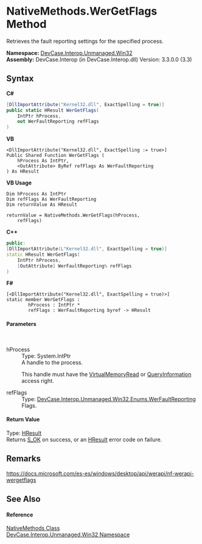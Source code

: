 # NativeMethods.WerGetFlags Method 
 

Retrieves the fault reporting settings for the specified process.

**Namespace:**&nbsp;<a href="N_DevCase_Interop_Unmanaged_Win32">DevCase.Interop.Unmanaged.Win32</a><br />**Assembly:**&nbsp;DevCase.Interop (in DevCase.Interop.dll) Version: 3.3.0.0 (3.3)

## Syntax

**C#**<br />
``` C#
[DllImportAttribute("Kernel32.dll", ExactSpelling = true)]
public static HResult WerGetFlags(
	IntPtr hProcess,
	out WerFaultReporting refFlags
)
```

**VB**<br />
``` VB
<DllImportAttribute("Kernel32.dll", ExactSpelling := true>]
Public Shared Function WerGetFlags ( 
	hProcess As IntPtr,
	<OutAttribute> ByRef refFlags As WerFaultReporting
) As HResult
```

**VB Usage**<br />
``` VB Usage
Dim hProcess As IntPtr
Dim refFlags As WerFaultReporting
Dim returnValue As HResult

returnValue = NativeMethods.WerGetFlags(hProcess, 
	refFlags)
```

**C++**<br />
``` C++
public:
[DllImportAttribute(L"Kernel32.dll", ExactSpelling = true)]
static HResult WerGetFlags(
	IntPtr hProcess, 
	[OutAttribute] WerFaultReporting% refFlags
)
```

**F#**<br />
``` F#
[<DllImportAttribute("Kernel32.dll", ExactSpelling = true)>]
static member WerGetFlags : 
        hProcess : IntPtr * 
        refFlags : WerFaultReporting byref -> HResult 

```


#### Parameters
&nbsp;<dl><dt>hProcess</dt><dd>Type: System.IntPtr<br />A handle to the process. 

 This handle must have the <a href="T_DevCase_Interop_Unmanaged_Win32_Enums_ProcessAccessRights">VirtualMemoryRead</a> or <a href="T_DevCase_Interop_Unmanaged_Win32_Enums_ProcessAccessRights">QueryInformation</a> access right.</dd><dt>refFlags</dt><dd>Type: <a href="T_DevCase_Interop_Unmanaged_Win32_Enums_WerFaultReporting">DevCase.Interop.Unmanaged.Win32.Enums.WerFaultReporting</a><br />Flags.</dd></dl>

#### Return Value
Type: <a href="T_DevCase_Interop_Unmanaged_Win32_Enums_HResult">HResult</a><br />Returns <a href="T_DevCase_Interop_Unmanaged_Win32_Enums_HResult">S_OK</a> on success, or an <a href="T_DevCase_Interop_Unmanaged_Win32_Enums_HResult">HResult</a> error code on failure.

## Remarks
<a href="https://docs.microsoft.com/es-es/windows/desktop/api/werapi/nf-werapi-wergetflags" target="_blank">https://docs.microsoft.com/es-es/windows/desktop/api/werapi/nf-werapi-wergetflags</a>

## See Also


#### Reference
<a href="T_DevCase_Interop_Unmanaged_Win32_NativeMethods">NativeMethods Class</a><br /><a href="N_DevCase_Interop_Unmanaged_Win32">DevCase.Interop.Unmanaged.Win32 Namespace</a><br />